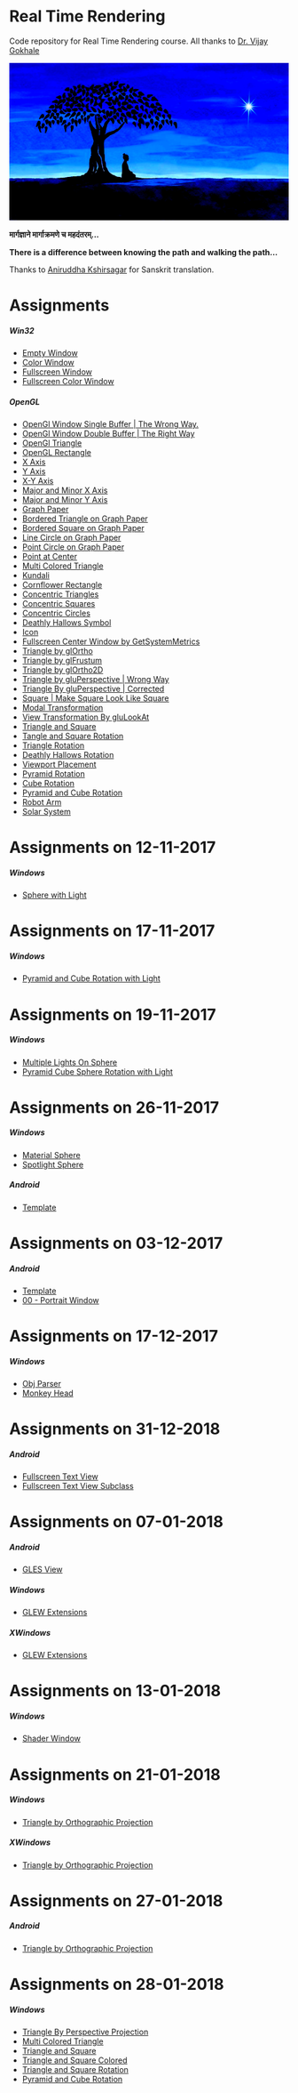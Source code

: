 Real Time Rendering
===================

Code repository for Real Time Rendering course. All thanks to [Dr. Vijay Gokhale](windows/http://astromedicomp.org/dr-vijay-gokhale)

![theUltimateCreation][theUltimateCreation-image]

**मार्गज्ञाने मार्गाक्रमणे च महदंतरम्...**

**There is a difference between knowing the path and walking the path...**

Thanks to [Aniruddha Kshirsagar]() for Sanskrit translation.

# Assignments

##### Win32

* [Empty Window](windows/window)
* [Color Window](windows/colorWindow)
* [Fullscreen Window](windows/fullscreenWindow)
* [Fullscreen Color Window](windows/fullscreenColorWindow)

##### OpenGL

* [OpenGl Window Single Buffer | The Wrong Way.](windows/openGLWindow)
* [OpenGl Window Double Buffer | The Right Way](windows/openGLWindow)
* [OpenGl Triangle](windows/triangle)
* [OpenGL Rectangle](windows/rectangle)
* [X Axis](windows/xAxis)
* [Y Axis](windows/yAxis)
* [X-Y Axis](windows/xyAxis)
* [Major and Minor X Axis](windows/majorMinorXAxis)
* [Major and Minor Y Axis](windows/majorMinorYAxis)
* [Graph Paper](windows/graphPaper)
* [Bordered Triangle on Graph Paper](windows/graphPaperBorderedTriangle)
* [Bordered Square on Graph Paper](windows/graphPaperBorderedSquare)
* [Line Circle on Graph Paper](windows/graphPaperLineCircle)
* [Point Circle on Graph Paper](windows/graphPaperPointCircle)
* [Point at Center](windows/pointAtCenter)
* [Multi Colored Triangle](windows/multiColoredTriangle)
* [Kundali](windows/kundali)
* [Cornflower Rectangle](windows/cornflowerRectangle)
* [Concentric Triangles](windows/concentricTriangles)
* [Concentric Squares](windows/concentricSquares)
* [Concentric Circles](windows/concentricCircles)
* [Deathly Hallows Symbol](windows/deathlyHallowsSymbol)
* [Icon](windows/colorWindow)
* [Fullscreen Center Window by GetSystemMetrics](windows/fullscreenCenterWindowByGetSystemMetrics)
* [Triangle by glOrtho](windows/triangleByGlOrtho)
* [Triangle by glFrustum](windows/triangleByGlFrustum)
* [Triangle by glOrtho2D](windows/triangleByGluOrtho2D)
* [Triangle by gluPerspective | Wrong Way](windows/triangleByGluPerspective)
* [Triangle By gluPerspective | Corrected](windows/triangleByGluPerspectiveCorrected)
* [Square | Make Square Look Like Square](windows/square)
* [Modal Transformation](windows/modalTransformation)
* [View Transformation By gluLookAt](windows/viewTransformationByGluLookAt)
* [Triangle and Square](windows/triangleAndSquare)
* [Tangle and Square Rotation](windows/triangleAndSquare)
* [Triangle Rotation](windows/triangleRotation)
* [Deathly Hallows Rotation](windows/deathlyHallowsRotation)
* [Viewport Placement](windows/viewportPlacement)
* [Pyramid Rotation](windows/pyramidRotation)
* [Cube Rotation](windows/cubeRotation)
* [Pyramid and Cube Rotation](windows/pyramidAndCubeRotation)
* [Robot Arm](windows/robotArm)
* [Solar System](windows/solarSystem)

# Assignments on 12-11-2017

##### Windows

* [Sphere with Light](windows/sphereWithLight)

# Assignments on 17-11-2017

##### Windows

* [Pyramid and Cube Rotation with Light](windows/pyramidAndCubeRotationWithLight)

# Assignments on 19-11-2017

##### Windows

* [Multiple Lights On Sphere](windows/multipleLightsOnSphere)
* [Pyramid Cube Sphere Rotation with Light](windows/pyramidCubeSphereRotationWithLight)

# Assignments on 26-11-2017

##### Windows

* [Material Sphere](windows/materialSphere)
* [Spotlight Sphere](windows/spotlightSphere)

##### Android
* [Template](android/template)

# Assignments on 03-12-2017

##### Android
* [Template](android/template)
* [00 - Portrait Window](android/00-portraitWindow)

# Assignments on 17-12-2017

##### Windows

* [Obj Parser](c/objParser)
* [Monkey Head](windows/monkeyHead)

# Assignments on 31-12-2018

##### Android
* [Fullscreen Text View](android/fullscreenTextView)
* [Fullscreen Text View Subclass](android/fullscreenMyTextView)

# Assignments on 07-01-2018

##### Android
* [GLES View](android/glesView)

##### Windows
* [GLEW Extensions](windows/pp/extensions)

##### XWindows
* [GLEW Extensions](xWindows/pp/extensions)

# Assignments on 13-01-2018

##### Windows
* [Shader Window](windows/pp/shader)

# Assignments on 21-01-2018

##### Windows
* [Triangle by Orthographic Projection](windows/pp/triangleOrtho)

##### XWindows
* [Triangle by Orthographic Projection](xWindows/pp/triangleOrtho)

# Assignments on 27-01-2018

##### Android
* [Triangle by Orthographic Projection](android/triangleOrtho)

# Assignments on 28-01-2018

##### Windows
* [Triangle By Perspective Projection](windows/pp/trianglePerspective)
* [Multi Colored Triangle](windows/pp/multiColoredTriangle)
* [Triangle and Square](windows/pp/triangleAndSquare)
* [Triangle and Square Colored](windows/pp/triangleAndSquareColored)
* [Triangle and Square Rotation](windows/pp/triangleAndSquareRotation)
* [Pyramid and Cube Rotation](windows/pp/pyramidAndCubeRotation)

[//]: # "Image declaration"

[theUltimateCreation-image]: ./theUltimateCreation.png "The Ultimate Creation"
